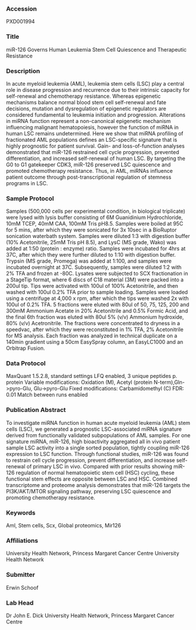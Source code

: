 ### Accession
PXD001994

### Title
miR-126 Governs Human Leukemia Stem Cell Quiescence and Therapeutic Resistance

### Description
In acute myeloid leukemia (AML), leukemia stem cells (LSC) play a central role in disease progression and recurrence due to their intrinsic capacity for self-renewal and chemotherapy resistance. Whereas epigenetic mechanisms balance normal blood stem cell self-renewal and fate decisions, mutation and dysregulation of epigenetic regulators are considered fundamental to leukemia initiation and progression. Alterations in miRNA function represent a non-canonical epigenetic mechanism influencing malignant hematopoiesis, however the function of miRNA in human LSC remains undetermined. Here we show that miRNA profiling of fractionated AML populations defines an LSC-specific signature that is highly prognostic for patient survival. Gain- and loss-of-function analyses demonstrated that miR-126 restrained cell cycle progression, prevented differentiation, and increased self-renewal of human LSC. By targeting the G0 to G1 gatekeeper CDK3, miR-126 preserved LSC quiescence and promoted chemotherapy resistance. Thus, in AML, miRNAs influence patient outcome through post-transcriptional regulation of  stemness programs in LSC.

### Sample Protocol
Samples (500,000 cells per experimental condition, in biological triplicate) were lysed with lysis buffer consisting of 6M Guanidinium Hydrochloride, 10mM TCEP, 40mM CAA, 100mM Tris pH8.5. Samples were boiled at 95C for 5 mins, after which they were sonicated for 3x 10sec in a BioRuptor sonication waterbath system. Samples were diluted 1:3 with digestion buffer (10% Acetonitrile, 25mM Tris pH 8.5), and LysC (MS grade, Wako) was added at 1:50 (protein : enzyme) ratio. Samples were incubated for 4hrs at 37C, after which they were further diluted to 1:10 with digestion buffer. Trypsin (MS grade, Promega) was added at 1:100, and samples were incubated overnight at 37C. Subsequently, samples were diluted 1:2 with 2% TFA and frozen at -80C. Lysates were subjected to SCX fractionation in a StageTip format, where 6 discs of C18 material (3M) were packed into a 200ul tip. Tips were activated with 100ul of 100% Acetonitrile, and then washed with 100ul 0.2% TFA prior to sample loading. Samples were loaded using a centrifuge at 4,000 x rpm, after which the tips were washed 2x with 100ul of 0.2% TFA. 5 fractions were eluted with 80ul of 50, 75, 125, 200 and 300mM Ammonium Acetate in 20% Acetonitrile and 0.5% Formic Acid, and the final 6th fraction was eluted with 80ul 5% (v/v) Ammonium hydroxide, 80% (v/v) Acetronitrile. The fractions were concentrated to dryness in a speedvac, after which they were reconstituted in 1% TFA, 2% Acetonitrile for MS analysis. Each fraction was analyzed in technical duplicate on a 140min gradient using a 50cm EasySpray column, an EasyLC1000 and an Orbitrap Fusion.

### Data Protocol
MaxQuant 1.5.2.8, standard settings  LFQ enabled, 3 unique peptides p. protein Variable modifications: Oxidation (M), Acetyl (protein N-term),Gln->pyro-Glu, Glu->pyro-Glu Fixed modifications: Carbamidomethyl (C) FDR: 0.01 Match between runs enabled

### Publication Abstract
To investigate miRNA function in human acute myeloid leukemia (AML) stem cells (LSC), we generated a prognostic LSC-associated miRNA signature derived from functionally validated subpopulations of AML samples. For one signature miRNA, miR-126, high bioactivity aggregated all in vivo patient sample LSC activity into a single sorted population, tightly coupling miR-126 expression to LSC function. Through functional studies, miR-126 was found to restrain cell cycle progression, prevent differentiation, and increase self-renewal of primary LSC in vivo. Compared with prior results showing miR-126 regulation of normal hematopoietic stem cell (HSC) cycling, these functional stem effects are opposite between LSC and HSC. Combined transcriptome and proteome analysis demonstrates that miR-126 targets the PI3K/AKT/MTOR signaling pathway, preserving LSC quiescence and promoting chemotherapy resistance.

### Keywords
Aml, Stem cells, Scx, Global proteomics, Mir126

### Affiliations
University Health Network, Princess Margaret Cancer Centre
University Health Network

### Submitter
Erwin Schoof

### Lab Head
Dr John E. Dick
University Health Network, Princess Margaret Cancer Centre


